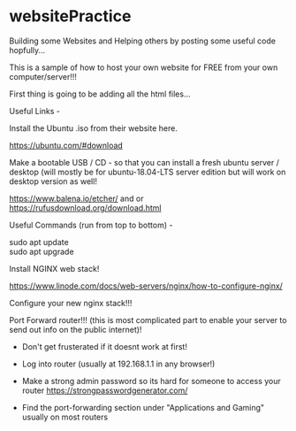 # websitePractice

Building some Websites and Helping others by posting some useful code hopfully...

This is a sample of how to host your own website for FREE from your own computer/server!!!

First thing is going to be adding all the html files...

Useful Links -

Install the Ubuntu .iso from their website here.

https://ubuntu.com/#download

Make a bootable USB / CD - so that you can install a fresh ubuntu server / desktop (will mostly be for ubuntu-18.04-LTS server edition but will work on desktop version as well!

https://www.balena.io/etcher/
and or
https://rufusdownload.org/download.html

Useful Commands (run from top to bottom) -

sudo apt update <br>
sudo apt upgrade

Install NGINX web stack!

https://www.linode.com/docs/web-servers/nginx/how-to-configure-nginx/

Configure your new nginx stack!!!

Port Forward router!!! (this is most complicated part to enable your server to send out info on the public internet)!
- Don't get frusterated if it doesnt work at first!

- Log into router (usually at 192.168.1.1 in any browser!)
- Make a strong admin password so its hard for someone to access your router
https://strongpasswordgenerator.com/
- Find the port-forwarding section under "Applications and Gaming" usually on most routers

